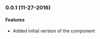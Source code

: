 <a name="0.0.1"></a>
### 0.0.1 (11-27-2016)


#### Features

* Added initial version of the component
